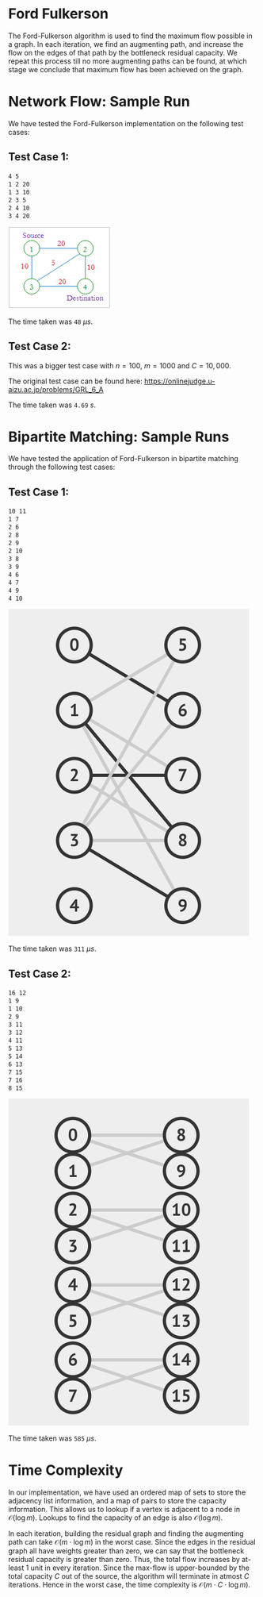 # Ford Fulkerson

The Ford-Fulkerson algorithm is used to find the maximum flow possible in a graph. In each iteration, we find an augmenting path, and increase the flow on the edges of that path by the bottleneck residual capacity. We repeat this process till no more augmenting paths can be found, at which stage we conclude that maximum flow has been achieved on the graph.

# Network Flow: Sample Run

We have tested the Ford-Fulkerson implementation on the following test cases:

## Test Case 1:

```
4 5
1 2 20
1 3 10
2 3 5
2 4 10
3 4 20
```

![Ford Fulkerson Visualisation](images/ford_fulkerson.png)

The time taken was `48` $\mu s$.

## Test Case 2:

This was a bigger test case with $n = 100$, $m = 1000$ and $C = 10,000$.

The original test case can be found here: https://onlinejudge.u-aizu.ac.jp/problems/GRL_6_A

The time taken was `4.69` $s$.

# Bipartite Matching: Sample Runs

We have tested the application of Ford-Fulkerson in bipartite matching through the following test cases:

## Test Case 1:

```
10 11
1 7 
2 6 
2 8 
2 9 
2 10 
3 8 
3 9 
4 6 
4 7 
4 9 
4 10
```

![Test Case One](images/bp_10_vertices.png)

The time taken was `311` $\mu s$.

## Test Case 2:

```
16 12
1 9 
1 10 
2 9 
3 11 
3 12 
4 11 
5 13 
5 14 
6 13 
7 15 
7 16 
8 15
```

![Test Case Two](images/bp_16_vertices.png)

The time taken was `585` $\mu s$.

# Time Complexity

In our implementation, we have used an ordered map of sets to store the adjacency list information, and a map of pairs to store the capacity information. This allows us to lookup if a vertex is adjacent to a node in $\mathcal{O}(\log{m})$. Lookups to find the capacity of an edge is also $\mathcal{O}(\log{m})$. 

In each iteration, building the residual graph and finding the augmenting path can take $\mathcal{O}(m \cdot \log{m})$ in the worst case. Since the edges in the residual graph all have weights greater than zero, we can say that the bottleneck residual capacity is greater than zero. Thus, the total flow increases by at-least $1$ unit in every iteration. Since the max-flow is upper-bounded by the total capacity $C$ out of the source, the algorithm will terminate in atmost $C$ iterations. Hence in the worst case, the time complexity is $\mathcal{O}(m \cdot C \cdot \log m)$. 
